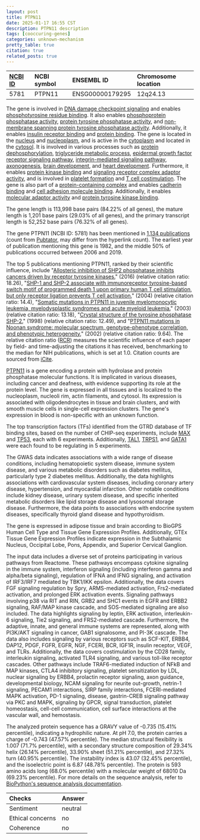 ```yaml
---
layout: post
title: PTPN11
date: 2025-01-17 16:55 CST
description: PTPN11 description
tags: [cooccuring-genes]
categories: unknown-mechanism
pretty_table: true
citation: true
related_posts: true
---
```




| [NCBI ID](https://www.ncbi.nlm.nih.gov/gene/5781) | NCBI symbol | ENSEMBL ID | Chromosome location |
| :-------- | :------- | :-------- | :------- |
| 5781  | PTPN11 | ENSG00000179295 | 12q24.13 |



The gene is involved in [DNA damage checkpoint signaling](https://amigo.geneontology.org/amigo/term/GO:0000077) and enables [phosphotyrosine residue binding](https://amigo.geneontology.org/amigo/term/GO:0001784). It also enables [phosphoprotein phosphatase activity](https://amigo.geneontology.org/amigo/term/GO:0004721), [protein tyrosine phosphatase activity](https://amigo.geneontology.org/amigo/term/GO:0004725), and [non-membrane spanning protein tyrosine phosphatase activity](https://amigo.geneontology.org/amigo/term/GO:0004726). Additionally, it enables [insulin receptor binding](https://amigo.geneontology.org/amigo/term/GO:0005158) and [protein binding](https://amigo.geneontology.org/amigo/term/GO:0005515). The gene is located in the [nucleus](https://amigo.geneontology.org/amigo/term/GO:0005634) and [nucleoplasm](https://amigo.geneontology.org/amigo/term/GO:0005654), and is active in the [cytoplasm](https://amigo.geneontology.org/amigo/term/GO:0005737) and located in the [cytosol](https://amigo.geneontology.org/amigo/term/GO:0005829). It is involved in various processes such as [protein dephosphorylation](https://amigo.geneontology.org/amigo/term/GO:0006470), [triglyceride metabolic process](https://amigo.geneontology.org/amigo/term/GO:0006641), [epidermal growth factor receptor signaling pathway](https://amigo.geneontology.org/amigo/term/GO:0007173), [integrin-mediated signaling pathway](https://amigo.geneontology.org/amigo/term/GO:0007229), [axonogenesis](https://amigo.geneontology.org/amigo/term/GO:0007409), [brain development](https://amigo.geneontology.org/amigo/term/GO:0007420), and [heart development](https://amigo.geneontology.org/amigo/term/GO:0007507). Furthermore, it enables [protein kinase binding](https://amigo.geneontology.org/amigo/term/GO:0019901) and [signaling receptor complex adaptor activity](https://amigo.geneontology.org/amigo/term/GO:0030159), and is involved in [platelet formation](https://amigo.geneontology.org/amigo/term/GO:0030220) and [T cell costimulation](https://amigo.geneontology.org/amigo/term/GO:0031295). The gene is also part of a [protein-containing complex](https://amigo.geneontology.org/amigo/term/GO:0032991) and enables [cadherin binding](https://amigo.geneontology.org/amigo/term/GO:0045296) and [cell adhesion molecule binding](https://amigo.geneontology.org/amigo/term/GO:0050839). Additionally, it enables [molecular adaptor activity](https://amigo.geneontology.org/amigo/term/GO:0060090) and [protein tyrosine kinase binding](https://amigo.geneontology.org/amigo/term/GO:1990782).


The gene length is 113,998 base pairs (84.22% of all genes), the mature length is 1,201 base pairs (29.03% of all genes), and the primary transcript length is 52,252 base pairs (76.32% of all genes).


The gene PTPN11 (NCBI ID: 5781) has been mentioned in [1,134 publications](https://pubmed.ncbi.nlm.nih.gov/?term=%22PTPN11%22) (count from [Pubtator](https://academic.oup.com/nar/article/47/W1/W587/5494727), may differ from the hyperlink count). The earliest year of publication mentioning this gene is 1982, and the middle 50% of publications occurred between 2006 and 2019.


The top 5 publications mentioning PTPN11, ranked by their scientific influence, include "[Allosteric inhibition of SHP2 phosphatase inhibits cancers driven by receptor tyrosine kinases.](https://pubmed.ncbi.nlm.nih.gov/27362227)" (2016) (relative citation ratio: 18.26), "[SHP-1 and SHP-2 associate with immunoreceptor tyrosine-based switch motif of programmed death 1 upon primary human T cell stimulation, but only receptor ligation prevents T cell activation.](https://pubmed.ncbi.nlm.nih.gov/15240681)" (2004) (relative citation ratio: 14.4), "[Somatic mutations in PTPN11 in juvenile myelomonocytic leukemia, myelodysplastic syndromes and acute myeloid leukemia.](https://pubmed.ncbi.nlm.nih.gov/12717436)" (2003) (relative citation ratio: 13.18), "[Crystal structure of the tyrosine phosphatase SHP-2.](https://pubmed.ncbi.nlm.nih.gov/9491886)" (1998) (relative citation ratio: 12.49), and "[PTPN11 mutations in Noonan syndrome: molecular spectrum, genotype-phenotype correlation, and phenotypic heterogeneity.](https://pubmed.ncbi.nlm.nih.gov/11992261)" (2002) (relative citation ratio: 9.64). The relative citation ratio ([RCR](https://journals.plos.org/plosbiology/article?id=10.1371/journal.pbio.1002541)) measures the scientific influence of each paper by field- and time-adjusting the citations it has received, benchmarking to the median for NIH publications, which is set at 1.0. Citation counts are sourced from [iCite](https://icite.od.nih.gov).


[PTPN11](https://www.proteinatlas.org/ENSG00000179295-PTPN11) is a gene encoding a protein with hydrolase and protein phosphatase molecular functions. It is implicated in various diseases, including cancer and deafness, with evidence supporting its role at the protein level. The gene is expressed in all tissues and is localized to the nucleoplasm, nucleoli rim, actin filaments, and cytosol. Its expression is associated with oligodendrocytes in tissue and brain clusters, and with smooth muscle cells in single-cell expression clusters. The gene's expression in blood is non-specific with an unknown function.


The top transcription factors (TFs) identified from the GTRD database of TF binding sites, based on the number of CHIP-seq experiments, include [MAX](https://www.ncbi.nlm.nih.gov/gene/4149) and [TP53](https://www.ncbi.nlm.nih.gov/gene/7157), each with 6 experiments. Additionally, [TAL1](https://www.ncbi.nlm.nih.gov/gene/6886), [TRPS1](https://www.ncbi.nlm.nih.gov/gene/7227), and [GATA1](https://www.ncbi.nlm.nih.gov/gene/2623) were each found to be regulating in 5 experiments.



The GWAS data indicates associations with a wide range of disease conditions, including hematopoietic system disease, immune system disease, and various metabolic disorders such as diabetes mellitus, particularly type 2 diabetes mellitus. Additionally, the data highlights associations with cardiovascular system diseases, including coronary artery disease, hypertension, and myocardial infarction. Other notable conditions include kidney disease, urinary system disease, and specific inherited metabolic disorders like lipid storage disease and lysosomal storage disease. Furthermore, the data points to associations with endocrine system diseases, specifically thyroid gland disease and hypothyroidism.



The gene is expressed in adipose tissue and brain according to BioGPS Human Cell Type and Tissue Gene Expression Profiles. Additionally, GTEx Tissue Gene Expression Profiles indicate expression in the Subthalamic Nucleus, Occipital Lobe, Pons, Appendix, and Superior Cervical Ganglion.


The input data includes a diverse set of proteins participating in various pathways from Reactome. These pathways encompass cytokine signaling in the immune system, interferon signaling (including interferon gamma and alpha/beta signaling), regulation of IFNA and IFNG signaling, and activation of IRF3/IRF7 mediated by TBK1/IKK epsilon. Additionally, the data covers FGF signaling regulation by Spry, ARMS-mediated activation, Frs2-mediated activation, and prolonged ERK activation events. Signaling pathways involving p38 via RIT and RIN, GRB2 and SHC1 events in EGFR and ERBB2 signaling, RAF/MAP kinase cascade, and SOS-mediated signaling are also included. The data highlights signaling by leptin, ERK activation, interleukin-6 signaling, Tie2 signaling, and FRS2-mediated cascade. Furthermore, the adaptive, innate, and general immune systems are represented, along with PI3K/AKT signaling in cancer, GAB1 signalosome, and PI-3K cascade. The data also includes signaling by various receptors such as SCF-KIT, ERBB4, DAP12, PDGF, FGFR, EGFR, NGF, FCERI, BCR, IGF1R, insulin receptor, VEGF, and TLRs. Additionally, the data covers costimulation by the CD28 family, interleukin signaling, activated TLR4 signaling, and various toll-like receptor cascades. Other pathways include TRAF6-mediated induction of NFkB and MAP kinases, CTLA4 inhibitory signaling, platelet sensitization by LDL, nuclear signaling by ERBB4, prolactin receptor signaling, axon guidance, developmental biology, NCAM signaling for neurite out-growth, netrin-1 signaling, PECAM1 interactions, SIRP family interactions, FCERI-mediated MAPK activation, PD-1 signaling, disease, gastrin-CREB signaling pathway via PKC and MAPK, signaling by GPCR, signal transduction, platelet homeostasis, cell-cell communication, cell surface interactions at the vascular wall, and hemostasis.



The analyzed protein sequence has a GRAVY value of -0.735 (15.41% percentile), indicating a hydrophilic nature. At pH 7.0, the protein carries a charge of -0.743 (47.57% percentile). The median structural flexibility is 1.007 (71.7% percentile), with a secondary structure composition of 29.34% helix (26.14% percentile), 33.90% sheet (51.21% percentile), and 27.32% turn (40.95% percentile). The instability index is 43.07 (32.45% percentile), and the isoelectric point is 6.87 (48.78% percentile). The protein is 593 amino acids long (68.0% percentile) with a molecular weight of 68010 Da (69.23% percentile). For more details on the sequence analysis, refer to [BioPython's sequence analysis documentation](https://biopython.org/docs/1.75/api/Bio.SeqUtils.ProtParam.html).





| Checks    | Answer |
| :-------- | :------- |
| Sentiment  | neutral   |
| Ethical concerns | no     |
| Coherence    | no    |